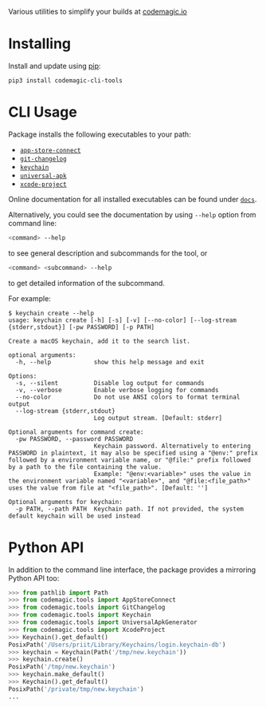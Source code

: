 Various utilities to simplify your builds at [codemagic.io](https://codemagic.io)

# Installing

Install and update using [pip](https://pip.pypa.io/en/stable/quickstart/):

```
pip3 install codemagic-cli-tools
```

# CLI Usage

Package installs the following executables to your path:

* [`app-store-connect`](https://github.com/codemagic-ci-cd/cli-tools/blob/master/docs/app-store-connect/README.md)
* [`git-changelog`](https://github.com/codemagic-ci-cd/cli-tools/blob/master/docs/git-changelog/README.md)
* [`keychain`](https://github.com/codemagic-ci-cd/cli-tools/blob/master/docs/keychain/README.md)
* [`universal-apk`](https://github.com/codemagic-ci-cd/cli-tools/blob/master/docs/universal-apk/README.md)
* [`xcode-project`](https://github.com/codemagic-ci-cd/cli-tools/blob/master/docs/xcode-project/README.md)

Online documentation for all installed executables can be found under
[`docs`](https://github.com/codemagic-ci-cd/cli-tools/tree/master/docs#cli-tools).

Alternatively, you could see the documentation by using `--help` option from command line:

```bash
<command> --help
```
to see general description and subcommands for the tool, or

```bash
<command> <subcommand> --help
```
to get detailed information of the subcommand.
 
For example:

```
$ keychain create --help     
usage: keychain create [-h] [-s] [-v] [--no-color] [--log-stream {stderr,stdout}] [-pw PASSWORD] [-p PATH]

Create a macOS keychain, add it to the search list.

optional arguments:
  -h, --help            show this help message and exit

Options:
  -s, --silent          Disable log output for commands
  -v, --verbose         Enable verbose logging for commands
  --no-color            Do not use ANSI colors to format terminal output
  --log-stream {stderr,stdout}
                        Log output stream. [Default: stderr]

Optional arguments for command create:
  -pw PASSWORD, --password PASSWORD
                        Keychain password. Alternatively to entering PASSWORD in plaintext, it may also be specified using a "@env:" prefix followed by a environment variable name, or "@file:" prefix followed by a path to the file containing the value.
                        Example: "@env:<variable>" uses the value in the environment variable named "<variable>", and "@file:<file_path>" uses the value from file at "<file_path>". [Default: '']

Optional arguments for keychain:
  -p PATH, --path PATH  Keychain path. If not provided, the system default keychain will be used instead
```

# Python API

In addition to the command line interface, the package provides a mirroring Python API too:

```python
>>> from pathlib import Path
>>> from codemagic.tools import AppStoreConnect
>>> from codemagic.tools import GitChangelog
>>> from codemagic.tools import Keychain
>>> from codemagic.tools import UniversalApkGenerator
>>> from codemagic.tools import XcodeProject
>>> Keychain().get_default()
PosixPath('/Users/priit/Library/Keychains/login.keychain-db')
>>> keychain = Keychain(Path('/tmp/new.keychain')) 
>>> keychain.create()
PosixPath('/tmp/new.keychain')
>>> keychain.make_default()
>>> Keychain().get_default()                                                                                                                                                                                                                                        
PosixPath('/private/tmp/new.keychain')
...
```
